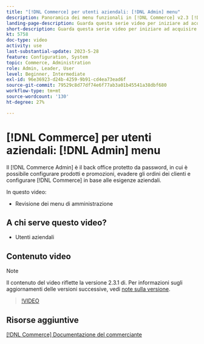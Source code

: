 ```yaml
---
title: "[!DNL Commerce] per utenti aziendali: [!DNL Admin] menu"
description: Panoramica dei menu funzionali in [!DNL Commerce] v2.3 [!DNL Admin].
landing-page-description: Guarda questa serie video per iniziare ad acquisire le nozioni di base di Adobe Commerce e utilizzare le funzioni di Admin.
short-description: Guarda questa serie video per iniziare ad acquisire le nozioni di base di Adobe Commerce e utilizzare le funzioni di Admin.
kt: 5758
doc-type: video
activity: use
last-substantial-update: 2023-5-28
feature: Configuration, System
topic: Commerce, Administration
role: Admin, Leader, User
level: Beginner, Intermediate
exl-id: 96e36923-d24b-4259-9b91-cd4ea73ead6f
source-git-commit: 79529c8d77df74e6f77ab3a01b45541a38dbf680
workflow-type: tm+mt
source-wordcount: '130'
ht-degree: 27%

---
```


# [!DNL Commerce] per utenti aziendali: [!DNL Admin] menu

Il [!DNL Commerce Admin] è il back office protetto da password, in cui è possibile configurare prodotti e promozioni, evadere gli ordini dei clienti e configurare [!DNL Commerce] in base alle esigenze aziendali.

In questo video:

- Revisione dei menu di amministrazione

## A chi serve questo video?

- Utenti aziendali

## Contenuto video

>[!NOTE]
>
>Il contenuto del video riflette la versione 2.3.1 di. Per informazioni sugli aggiornamenti delle versioni successive, vedi [note sulla versione](https://experienceleague.adobe.com/docs/commerce-operations/release/notes/overview.html).

>[!VIDEO](https://video.tv.adobe.com/v/35942?quality=12&learn=on)

## Risorse aggiuntive

[[!DNL Commerce] Documentazione del commerciante](https://experienceleague.adobe.com/docs/commerce-admin/user-guides/home.html)
